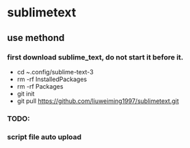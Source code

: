 # sublimetext

## use methond

### first download sublime_text, do not start it before it.

* cd ~.config/sublime-text-3
* rm -rf InstalledPackages
* rm -rf Packages
* git init
* git pull https://github.com/liuweiming1997/sublimetext.git


### TODO:
### script file auto upload
